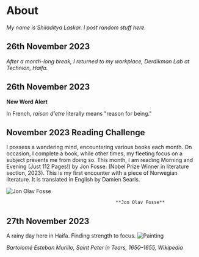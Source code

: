 # About 
*My name is Shiladitya Laskar. I post random stuff here.*

## 26th November 2023
*After a month-long break, I returned to my workplace, Derdikman Lab at Technion, Haifa.*

## 26th November 2023

**New Word Alert**

In French, *raison d'etre* literally means "reason for being."

## November 2023 Reading Challenge


I possess a wandering mind, encountering various books each month. On occasion, I complete a book, while other times, my fleeting focus on a subject prevents me from doing so.
This month, I am reading Morning and Evening (Just 112 Pages!) by Jon Fosse. (Nobel Prize Winner in literature section, 2023). This is my first encounter with a piece of Norwegian literature. It is translated in English by Damien Searls.

![Jon Olav Fosse](https://upload.wikimedia.org/wikipedia/commons/3/31/Writer_Jon_Fosse_%28cropped%29.jpg)

                                            **Jon Olav Fosse**

## 27th November 2023
A rainy day here in Haifa. Finding strength to focus.
![Painting](https://photos.google.com/share/AF1QipNW3HpoQzvSUbwlFTSt3bsrj1A1WvrCv_1fX_3JW5BXR0x_BQDmmf6bHWwfhPAwZw?key=bk1LeXVLdXJ0dkpoNmtpcGNkVldXSW5vaU9NMVR3)



*Bartolomé Esteban Murillo, Saint Peter in Tears, 1650–1655, Wikipedia*
